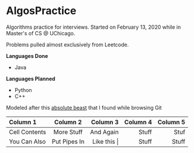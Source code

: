 # AlgosPractice
Algorithms practice for interviews. Started on February 13, 2020 while in Master's of CS @ UChicago.

Problems pulled almost exclusively from Leetcode.

**Languages Done**
* Java

**Languages Planned**
* Python
* C++

Modeled after this [absolute beast](https://github.com/calvinchankf/AlgoDaily) that I found while browsing Git

| Column 1       | Column 2     | Column 3     | Column 4     | Column 5     |
| :------------- | :----------: | -----------: | -----------: | -----------: |
|  Cell Contents | More Stuff   | And Again    | Stuff        | Stuf         |
| You Can Also   | Put Pipes In | Like this \| | Stuff        | Stuff        |
